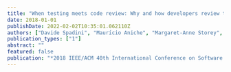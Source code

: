 ```yaml
---
title: "When testing meets code review: Why and how developers review tests"
date: 2018-01-01
publishDate: 2022-02-02T10:35:01.062110Z
authors: ["Davide Spadini", "Maurı́cio Aniche", "Margaret-Anne Storey", "Magiel Bruntink", "Alberto Bacchelli"]
publication_types: ["1"]
abstract: ""
featured: false
publication: "*2018 IEEE/ACM 40th International Conference on Software Engineering (ICSE)*"
---
```


